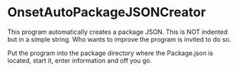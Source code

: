 # OnsetAutoPackageJSONCreator

This program automatically creates a package JSON. This is NOT indented but in a simple string. Who wants to improve the program is invited to do so.

Put the program into the package directory where the Package.json is located, start it, enter information and off you go.